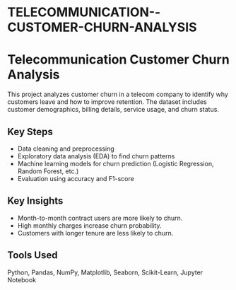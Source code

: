 # TELECOMMUNICATION--CUSTOMER-CHURN-ANALYSIS

# Telecommunication Customer Churn Analysis

This project analyzes customer churn in a telecom company to identify why customers leave and how to improve retention. The dataset includes customer demographics, billing details, service usage, and churn status.

## Key Steps
- Data cleaning and preprocessing
- Exploratory data analysis (EDA) to find churn patterns
- Machine learning models for churn prediction (Logistic Regression, Random Forest, etc.)
- Evaluation using accuracy and F1-score

## Key Insights
- Month-to-month contract users are more likely to churn.
- High monthly charges increase churn probability.
- Customers with longer tenure are less likely to churn.

## Tools Used
Python, Pandas, NumPy, Matplotlib, Seaborn, Scikit-Learn, Jupyter Notebook


